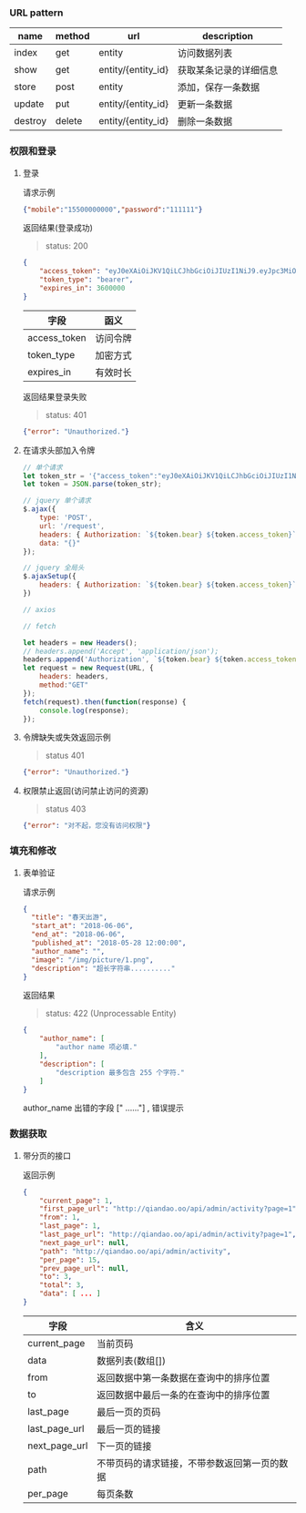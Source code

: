 ### URL pattern

 | name    | method | url                | description            |
 | ------- | ------ | ------------------ | ---------------------- |
 | index   | get    | entity             | 访问数据列表           |
 | show    | get    | entity/{entity_id} | 获取某条记录的详细信息 |
 | store   | post   | entity             | 添加，保存一条数据     |
 | update  | put    | entity/{entity_id} | 更新一条数据           |
 | destroy | delete | entity/{entity_id} | 删除一条数据           |



### 权限和登录

1. 登录

   请求示例

   ```json
   {"mobile":"15500000000","password":"111111"}
   ```

   

   返回结果(登录成功)

   > status: 200

   ```json
   {
       "access_token": "eyJ0eXAiOiJKV1QiLCJhbGciOiJIUzI1NiJ9.eyJpc3MiOiJodHRwOlwvXC9xaWFuZGFvLm9vXC9hcGlcL2FkbWluXC9sb2dpbiIsImlhdCI6MTUyNTUwNDA3MywiZXhwIjoxNTI5MTA0MDczLCJuYmYiOjE1MjU1MDQwNzMsImp0aSI6ImNMQzdXOUpFeUhMYUNCR1ciLCJzdWIiOjEsInBydiI6ImIyN2JlZTIzYmFmNTQyOWY1YjlhMjE2OTZmZGUwM2MyNzcwNDRlYTUifQ.Zcj-dPU-APsqUJSrEwbalTTI9SqeiJyuKkM2xWETBBg",
       "token_type": "bearer",
       "expires_in": 3600000
   }
   ```

   | 字段         | 函义     |
   | ------------ | -------- |
   | access_token | 访问令牌 |
   | token_type   | 加密方式 |
   | expires_in   | 有效时长 |

   返回结果登录失败

   > status: 401

   ```json
   {"error": "Unauthorized."}
   ```

2. 在请求头部加入令牌

   ```javascript
   // 单个请求
   let token_str = '{"access_token":"eyJ0eXAiOiJKV1QiLCJhbGciOiJIUzI1NiJ9.eyJpc3MiOiJodHRwOlwvXC9xaWFuZGFvLm9vXC9hcGlcL2FkbWluXC9sb2dpbiIsImlhdCI6MTUyNTUwNDA3MywiZXhwIjoxNTI5MTA0MDczLCJuYmYiOjE1MjU1MDQwNzMsImp0aSI6ImNMQzdXOUpFeUhMYUNCR1ciLCJzdWIiOjEsInBydiI6ImIyN2JlZTIzYmFmNTQyOWY1YjlhMjE2OTZmZGUwM2MyNzcwNDRlYTUifQ.Zcj-dPU-APsqUJSrEwbalTTI9SqeiJyuKkM2xWETBBg","token_type": "bearer","expires_in": 3600000}';
   let token = JSON.parse(token_str);
   
   // jquery 单个请求
   $.ajax({
       type: 'POST',
       url: '/request',
       headers: { Authorization: `${token.bear} ${token.access_token}` },
       data: "{}"
   });
   
   // jquery 全局头
   $.ajaxSetup({
       headers: { Authorization: `${token.bear} ${token.access_token}` },
   })
   
   // axios
   
   // fetch
   
   let headers = new Headers();
   // headers.append('Accept', 'application/json'); 
   headers.append('Authorization', `${token.bear} ${token.access_token}`); 
   let request = new Request(URL, {
       headers: headers,
       method:"GET"
   });
   fetch(request).then(function(response) { 
       console.log(response);
   });
   
   ```

3. 令牌缺失或失效返回示例  

   > status 401

   ```json
   {"error": "Unauthorized."}
   ```

   

4. 权限禁止返回(访问禁止访问的资源)

   > status 403

   ```json
   {"error": "对不起，您没有访问权限"}
   ```
   


### 填充和修改

 1. 表单验证

    请求示例

    ```json
    {
      "title": "春天出游",
      "start_at": "2018-06-06",
      "end_at": "2018-06-06",
      "published_at": "2018-05-28 12:00:00",
      "author_name": "",
      "image": "/img/picture/1.png",
      "description": "超长字符串.........."
    }
    ```

    返回结果

    > status: 422 (Unprocessable Entity)

    ```json
    {
        "author_name": [
            "author name 项必填."
        ],
        "description": [
            "description 最多包含 255 个字符."
        ]
    }
    ```

    author_name 出错的字段  [" ......"] , 错误提示

    


### 数据获取

1. 带分页的接口

   返回示例

   ```json
   {
       "current_page": 1,
       "first_page_url": "http://qiandao.oo/api/admin/activity?page=1",
       "from": 1,
       "last_page": 1,
       "last_page_url": "http://qiandao.oo/api/admin/activity?page=1",
       "next_page_url": null,
       "path": "http://qiandao.oo/api/admin/activity",
       "per_page": 15,
       "prev_page_url": null,
       "to": 3,
       "total": 3,
       "data": [ ... ]
   }
   ```
   | 字段          | 含义                                         |
   | ------------- | -------------------------------------------- |
   | current_page  | 当前页码                                     |
   | data          | 数据列表(数组[])                             |
   | from          | 返回数据中第一条数据在查询中的排序位置       |
   | to            | 返回数据中最后一条的在查询中的排序位置       |
   | last_page     | 最后一页的页码                               |
   | last_page_url | 最后一页的链接                               |
   | next_page_url | 下一页的链接                                 |
   | path          | 不带页码的请求链接，不带参数返回第一页的数据 |
   | per_page      | 每页条数                                     |



